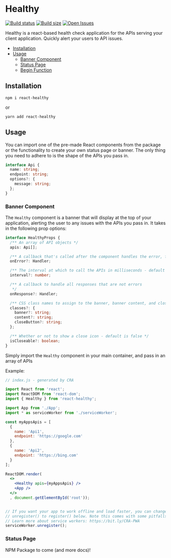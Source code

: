 # Healthy

[![Build status](https://img.shields.io/travis/katiawheeler/healthy.svg?style=flat-square)](https://img.shields.io/travis/katiawheeler/healthy.svg?style=flat-square)
[![Build size](https://img.shields.io/bundlephobia/min/react-healthy.svg?style=flat-square)](https://img.shields.io/bundlephobia/min/react-healthy.svg?style=flat-square)
[![Open Issues](https://img.shields.io/github/issues/katiawheeler/healthy.svg?style=flat-square)](https://img.shields.io/github/issues/katiawheeler/healthy.svg?style=flat-square)

Healthy is a react-based health check application for the APIs serving your client application. Quickly alert your users to API issues.

- [Installation](##Installation)
- [Usage](##Usage)
  - [Banner Component](###Banner-Component)
  - [Status Page](###Status-Page)
  - [Begin Function](###Begin-Function)

## Installation

```node
npm i react-healthy
```

or

```node
yarn add react-healthy
```

## Usage

You can import one of the pre-made React components from the package or the functionality to create your own status page or banner. The only thing you need to adhere to is the shape of the APIs you pass in.

```ts
interface Api {
  name: string;
  endpoint: string;
  options?: {
    message: string;
  };
}
```

### Banner Component

The `Healthy` component is a banner that will display at the top of your application, alerting the user to any issues with the APIs you pass in. It takes in the following prop options:

```ts
interface HealthyProps {
  /** An array of API objects */
  apis: Api[];

  /** A callback that's called after the component handles the error, for additional error handling */
  onError?: Handler;

  /** The interval at which to call the APIs in milliseconds - default is 30 seconds (30000) */
  interval?: number;

  /** A callback to handle all responses that are not errors
   */
  onResponse?: Handler;

  /** CSS class names to assign to the banner, banner content, and close button */
  classes?: {
    banner?: string;
    content?: string;
    closeButton?: string;
  };

  /** Whether or not to show a close icon - default is false */
  isCloseable?: boolean;
}
```

Simply import the `Healthy` component in your main container, and pass in an array of APIs

Example:

```jsx
// index.js - generated by CRA

import React from 'react';
import ReactDOM from 'react-dom';
import { Healthy } from 'react-healthy';

import App from './App';
import * as serviceWorker from './serviceWorker';

const myAppsApis = [
  {
    name: 'Api1',
    endpoint: 'https://google.com'
  },
  {
    name: 'Api2',
    endpoint: 'https://bing.com'
  }
];

ReactDOM.render(
  <>
    <Healthy apis={myAppsApis} />
    <App />
  </>
  , document.getElementById('root'));


// If you want your app to work offline and load faster, you can change
// unregister() to register() below. Note this comes with some pitfalls.
// Learn more about service workers: https://bit.ly/CRA-PWA
serviceWorker.unregister();

```

### Status Page

NPM Package to come (and more docs)!
